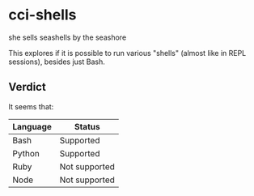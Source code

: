 # cci-shells
she sells seashells by the seashore

This explores if it is possible to run various "shells" (almost like in REPL sessions), besides just Bash.

## Verdict

It seems that:

| Language | Status |
| --- | --- |
| Bash | Supported |
| Python | Supported |
| Ruby | Not supported |
| Node | Not supported |
